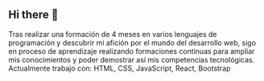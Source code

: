 ## Hi there 👋
Tras realizar una formación de 4 meses en varios lenguajes de programación y descubrir mi afición por el mundo del desarrollo web, sigo en proceso de aprendizaje realizando formaciones continuas para ampliar mis conocimientos y poder demostrar así mis competencias tecnológicas.
Actualmente trabajo con:
HTML, CSS, JavaScript, React, Bootstrap
<!--
**EduardoFigueroa92/EduardoFigueroa92** is a ✨ _special_ ✨ repository because its `README.md` (this file) appears on your GitHub profile.

Here are some ideas to get you started:

- 🔭 I’m currently working on ...
- 🌱 I’m currently learning ...
- 👯 I’m looking to collaborate on ...
- 🤔 I’m looking for help with ...
- 💬 Ask me about ...
- 📫 How to reach me: ...
- 😄 Pronouns: ...
- ⚡ Fun fact: ...
-->
